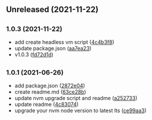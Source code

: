## Unreleased (2021-11-22)

## <small>1.0.3 (2021-11-22)</small>

-   add create headless vm script ([4c4b3f8](https://github.com/marcpaul/zx-snippets/commit/4c4b3f8))
-   update package.json ([aa7ea23](https://github.com/marcpaul/zx-snippets/commit/aa7ea23))
-   v1.0.3 ([fd72d1d](https://github.com/marcpaul/zx-snippets/commit/fd72d1d))

## <small>1.0.1 (2021-06-26)</small>

-   add package.json ([2872e04](https://github.com/marcpaul/zx-snippets/commit/2872e04))
-   create readme.md ([63ce28b](https://github.com/marcpaul/zx-snippets/commit/63ce28b))
-   update nvm upgrade script and readme ([a252733](https://github.com/marcpaul/zx-snippets/commit/a252733))
-   update readme ([4c83074](https://github.com/marcpaul/zx-snippets/commit/4c83074))
-   upgrade your nvm node version to latest lts ([ce99aa3](https://github.com/marcpaul/zx-snippets/commit/ce99aa3))

